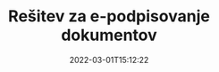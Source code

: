 ---
############################# Static ############################
layout: "product"
date: 2022-03-01T15:12:22
draft: false
#operation: 
#signaturetype: 
#fileformat: 
#productName: Java
lang: sl
#productCode: java
#otherformats: 
#breadcrumb: Put  signature on  for Java
product: "Signature"
product_tag: "signature"

############################# Head ############################
head_title: ".NET, Java, API-ji v oblaku in aplikacije za spletno podpisovanje dokumentov"
head_description: "Pridobite vsestransko rešitev za e-podpisovanje dokumentov za .NET, Java in aplikacije v oblaku. Spletno podpišite običajne formate dokumentov s preprosto funkcijo povleci in spusti"

############################# Header ############################
title: "Rešitev za e-podpisovanje dokumentov"
description: "Podpisujte digitalne dokumente in slike na kateri koli platformi z uporabo naših prilagodljivih API-jev in rešitev, ki temeljijo na aplikacijah, za programerje in končne uporabnike."

############################# APIs ###############################
apis:
  enable: true

  api:
    # api loop
    - title: "API-ji GroupDocs.Signature z visoko kodo vključujejo"
      link: "/signature/"
      label: "Oglejte si vse API-je High Code"
      api_product:
        # api_product loop
        - link: "/signature/net/"
          img_alt: "GroupDocs.Signature for .NET"
          image: "/signature/groupdocs-signature-net.png"
          product: "GroupDocs.Signature for"
          platform: ".NET"
          content: "Native .NET API za dodajanje, iskanje in preverjanje najbolj priljubljenih vrst digitalnih podpisov v Microsoft Office, PDF, slike in različne druge formate v aplikacijah .NET."

        # api_product loop
        - link: "/signature/java/"
          img_alt: "GroupDocs.Signature for Java"
          image: "/signature/groupdocs-signature-java.png"
          product: "GroupDocs.Signature for"
          platform: "Java"
          content: "Omogočite aplikacije Java z zmožnostmi e-podpisa za digitalno podpisovanje številnih dokumentov in slik v katerem koli operacijskem sistemu z nameščenim JDK."

        # api_product loop
        - link: "/signature/nodejs-java/"
          img_alt: "GroupDocs.Signature for Node.js via Java"
          image: "/signature/groupdocs-signature-nodejs.png"
          product: "GroupDocs.Signature for"
          platform: "Node.js"
          content: "Naša rešitev Node.js razširja vaše poslovne aplikacije z digitalnim podpisovanjem. Na priljubljene dokumente in formate slik preprosto podpišite elektronske podpise."

    # api loop
    - title: "API-ji GroupDocs.Signature Low Code vključujejo"
      link: "https://products.groupdocs.cloud/signature"
      label: "Oglejte si vse API-je z nizko kodo"
      api_product:
        # api_product loop
        - link: "https://products.groupdocs.cloud/signature/curl"
          img_alt: "GroupDocs.Signature Cloud for cURL"
          image: "https://www.groupdocs.cloud/templates/groupdocscloud/images/sdk/272x272/groupdocs_signature-for-curl.png"
          product: "GroupDocs.Signature"
          platform: "Cloud for cURL"
          content: "Delajte z API-jem za podpisovanje dokumentov cURL RESTful, da dodate in upravljate različne vrste podpisov v vseh priljubljenih formatih dokumentov, vključno s PDF, Word, Excel in slikami."

        # api_product loop
        - link: "https://products.groupdocs.cloud/signature/net"
          img_alt: "GroupDocs.Signature Cloud SDK for .NET"
          image: "https://www.groupdocs.cloud/templates/groupdocscloud/images/sdk/272x272/groupdocs_signature-for-net.png"
          product: "GroupDocs.Signature"
          platform: "Cloud SDK for .NET"
          content: "Enostavno uporabite RESTful API za e-podpis z .NET SDK za upravljanje digitalnega podpisa v številnih formatih dokumentov v aplikacijah .NET."

        # api_product loop
        - link: "https://products.groupdocs.cloud/signature/java"
          img_alt: "GroupDocs.Signature Cloud SDK for Java"
          image: "https://www.groupdocs.cloud/templates/groupdocscloud/images/sdk/272x272/groupdocs_signature-for-java.png"
          product: "GroupDocs.Signature"
          platform: "Cloud SDK for Java"
          content: "Implementirajte napredne funkcije podpisovanja dokumentov v svojih aplikacijah Java s posebej zasnovanim SDK za podpisovanje dokumentov za Javo."

    # api loop
    - title: "GroupDocs.Signature No Code Apps Include"
      link: "https://products.groupdocs.app/signature"
      label: "Oglejte si vse aplikacije brez kode"
      api_product:
        # api_product loop
        - link: "https://products.groupdocs.app/signature/total"
          img_alt: "GroupDocs.Signature Total"
          image: "https://www.aspose.cloud/templates/asposeapp/images/products/logo/aspose_signature-app.png"
          product: "GroupDocs.Signature"
          platform: "Total"
          content: "Datoteke Microsoft Word, Excel, PowerPoint, Visio in PDF podpišite z besedilom, sliko, črtno kodo ali kodo QR."

        # api_product loop
        - link: "https://products.groupdocs.app/signature/docx"
          img_alt: "GroupDocs.Signature DOCX"
          image: "https://www.aspose.cloud/templates/groupdocsapp/images/products/logo/groupdocs_words-app.png"
          product: "GroupDocs.Signature"
          platform: "DOCX"
          content: "Brezplačno digitalno podpišite Wordove dokumente neposredno iz brskalnika."

        # api_product loop
        - link: "https://products.groupdocs.app/signature/pdf"
          img_alt: "GroupDocs.Signature PDF"
          image: "https://www.aspose.cloud/templates/groupdocsapp/images/products/logo/groupdocs_pdf-app.png"
          product: "GroupDocs.Signature"
          platform: "PDF"
          content: "e-Podpišite datoteke PDF z uporabo besedila, slike ali črtne kode v katerem koli spletnem brskalniku."

############################# Back to top ###############################
back_to_top:
  enable: true
---